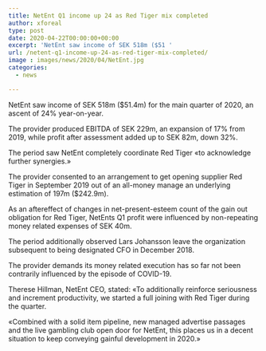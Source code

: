 ```yaml
---
title: NetEnt Q1 income up 24 as Red Tiger mix completed
author: xforeal 
type: post
date: 2020-04-22T00:00:00+00:00
excerpt: 'NetEnt saw income of SEK 518m ($51 '
url: /netent-q1-income-up-24-as-red-tiger-mix-completed/
image : images/news/2020/04/NetEnt.jpg
categories:
  - news

---
```

NetEnt saw income of SEK 518m ($51.4m) for the main quarter of 2020, an ascent of 24&percnt; year-on-year. 

The provider produced EBITDA of SEK 229m, an expansion of 17&percnt; from 2019, while profit after assessment added up to SEK 82m, down 32&percnt;. 

The period saw NetEnt completely coordinate Red Tiger &#171;to acknowledge further synergies.&#187; 

The provider consented to an arrangement to get opening supplier Red Tiger in September 2019 out of an all-money manage an underlying estimation of 197m ($242.9m). 

As an aftereffect of changes in net-present-esteem count of the gain out obligation for Red Tiger, NetEnts Q1 profit were influenced by non-repeating money related expenses of SEK 40m. 

The period additionally observed Lars Johansson leave the organization subsequent to being designated CFO in December 2018. 

The provider demands its money related execution has so far not been contrarily influenced by the episode of COVID-19. 

Therese Hillman, NetEnt CEO, stated: &#171;To additionally reinforce seriousness and increment productivity, we started a full joining with Red Tiger during the quarter. 

&#171;Combined with a solid item pipeline, new managed advertise passages and the live gambling club open door for NetEnt, this places us in a decent situation to keep conveying gainful development in 2020.&#187;